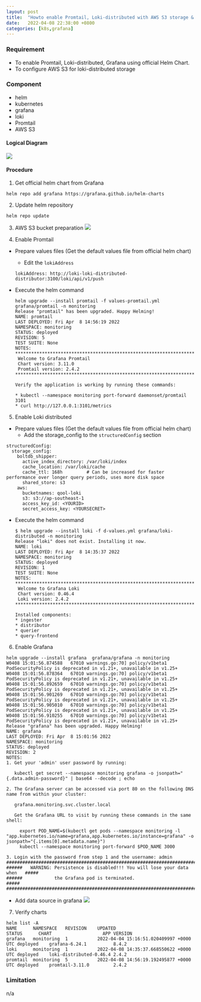 ```yaml
---
layout: post
title:  "Howto enable Promtail, Loki-distributed with AWS S3 storage & Grafana using Helm Chart"
date:   2022-04-08 22:38:00 +0800
categories: [k8s,grafana]
---
```

### Requirement
- To enable Promtail, Loki-distributed, Grafana using official Helm Chart.
- To configure AWS S3 for loki-distributed storage

### Component
- helm
- kubernetes
- grafana
- loki
- Promtail
- AWS S3

#### Logical Diagram
![](https://raw.githubusercontent.com/qoolqool/qoolqool.github.io/main/static/img/_posts/logical.png)

#### Procedure
1) Get official helm chart from Grafana

  ```
  helm repo add grafana https://grafana.github.io/helm-charts
  ```

2) Update helm repository

  ```
  helm repo update
  ```

3) AWS S3 bucket preparation
  ![](https://raw.githubusercontent.com/qoolqool/qoolqool.github.io/main/static/img/_posts/awss3.png)

4) Enable Promtail
  - Prepare values files (Get the default values file from official helm chart)
    - Edit the `lokiAddress`

    ```
    lokiAddress: http://loki-loki-distributed-distributor:3100/loki/api/v1/push
    ```

  - Execute the helm command
    ```
    helm upgrade --install promtail -f values-promtail.yml grafana/promtail -n monitoring
    Release "promtail" has been upgraded. Happy Helming!
    NAME: promtail
    LAST DEPLOYED: Fri Apr  8 14:56:19 2022
    NAMESPACE: monitoring
    STATUS: deployed
    REVISION: 5
    TEST SUITE: None
    NOTES:
    ***********************************************************************
     Welcome to Grafana Promtail
     Chart version: 3.11.0
     Promtail version: 2.4.2
    ***********************************************************************

    Verify the application is working by running these commands:

    * kubectl --namespace monitoring port-forward daemonset/promtail 3101
    * curl http://127.0.0.1:3101/metrics
    ```

5) Enable Loki distributed
  - Prepare values files (Get the default values file from official helm chart)
    - Add the storage_config to the `structuredConfig` section

  ```
  structuredConfig:
    storage_config:
      boltdb_shipper:
        active_index_directory: /var/loki/index
        cache_location: /var/loki/cache
        cache_ttl: 168h         # Can be increased for faster performance over longer query periods, uses more disk space
        shared_store: s3
      aws:
        bucketnames: qool-loki
        s3: s3://ap-southeast-1
        access_key_id: <YOURID>
        secret_access_key: <YOURSECRET>
  ```
  - Execute the helm command
    ```
    $ helm upgrade --install loki -f d-values.yml grafana/loki-distributed -n monitoring
    Release "loki" does not exist. Installing it now.
    NAME: loki
    LAST DEPLOYED: Fri Apr  8 14:35:37 2022
    NAMESPACE: monitoring
    STATUS: deployed
    REVISION: 1
    TEST SUITE: None
    NOTES:
    ***********************************************************************
     Welcome to Grafana Loki
     Chart version: 0.46.4
     Loki version: 2.4.2
    ***********************************************************************

    Installed components:
    * ingester
    * distributor
    * querier
    * query-frontend
    ```
6) Enable Grafana

  ```
  helm upgrade --install grafana  grafana/grafana -n monitoring
  W0408 15:01:56.874588   67010 warnings.go:70] policy/v1beta1 PodSecurityPolicy is deprecated in v1.21+, unavailable in v1.25+
  W0408 15:01:56.878364   67010 warnings.go:70] policy/v1beta1 PodSecurityPolicy is deprecated in v1.21+, unavailable in v1.25+
  W0408 15:01:56.892659   67010 warnings.go:70] policy/v1beta1 PodSecurityPolicy is deprecated in v1.21+, unavailable in v1.25+
  W0408 15:01:56.901269   67010 warnings.go:70] policy/v1beta1 PodSecurityPolicy is deprecated in v1.21+, unavailable in v1.25+
  W0408 15:01:56.905010   67010 warnings.go:70] policy/v1beta1 PodSecurityPolicy is deprecated in v1.21+, unavailable in v1.25+
  W0408 15:01:56.910255   67010 warnings.go:70] policy/v1beta1 PodSecurityPolicy is deprecated in v1.21+, unavailable in v1.25+
  Release "grafana" has been upgraded. Happy Helming!
  NAME: grafana
  LAST DEPLOYED: Fri Apr  8 15:01:56 2022
  NAMESPACE: monitoring
  STATUS: deployed
  REVISION: 2
  NOTES:
  1. Get your 'admin' user password by running:

     kubectl get secret --namespace monitoring grafana -o jsonpath="{.data.admin-password}" | base64 --decode ; echo

  2. The Grafana server can be accessed via port 80 on the following DNS name from within your cluster:

     grafana.monitoring.svc.cluster.local

     Get the Grafana URL to visit by running these commands in the same shell:

       export POD_NAME=$(kubectl get pods --namespace monitoring -l "app.kubernetes.io/name=grafana,app.kubernetes.io/instance=grafana" -o jsonpath="{.items[0].metadata.name}")
       kubectl --namespace monitoring port-forward $POD_NAME 3000

  3. Login with the password from step 1 and the username: admin
  #################################################################################
  ######   WARNING: Persistence is disabled!!! You will lose your data when   #####
  ######            the Grafana pod is terminated.                            #####
  #################################################################################
  ```
  - Add data source in grafana
  ![](https://raw.githubusercontent.com/qoolqool/qoolqool.github.io/main/static/img/_posts/grafana-ds.png)

7) Verify charts
  ```
  helm list -A
  NAME    	NAMESPACE 	REVISION	UPDATED                                	STATUS  	CHART                  	APP VERSION
  grafana 	monitoring	1       	2022-04-04 15:16:51.020409997 +0000 UTC	deployed	grafana-6.24.1         	8.4.2
  loki    	monitoring	1       	2022-04-08 14:35:37.668550622 +0000 UTC	deployed	loki-distributed-0.46.4	2.4.2
  promtail	monitoring	5       	2022-04-08 14:56:19.192495877 +0000 UTC	deployed	promtail-3.11.0        	2.4.2
  ```
### Limitation
n/a
